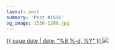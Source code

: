 ```yaml
---
layout: post
summary: 'Post #1536'
og_image: 1536-1280.jpg
---
```


<p>
 <time>
  <a href="/1536">
   {{ page.date | date: "%B %-d, %Y" }}
  </a>
 </time>
 <a href="/1536">
  <img data-taken="12/4/2021" sizes="(min-width: 700px) 50vw, calc(100vw - 2rem)" src="{{ site.assets_url }}/1536-640.jpg" srcset="{{ site.assets_url }}/1536-320.jpg 320w, {{ site.assets_url }}/1536-640.jpg 640w, {{ site.assets_url }}/1536-960.jpg 960w, {{ site.assets_url }}/1536-1280.jpg 1280w"/>
 </a>
</p>
